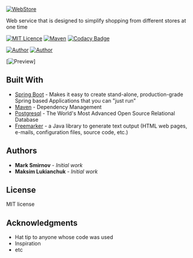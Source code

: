[![WebStore](http://www.imageup.ru/img158/3216191/web-store4x.png)](htpps://mark-and-max.store)

Web service that is designed to simplify shopping from different stores at one time

[![MIT Licence](https://img.shields.io/badge/license-MIT-blue.svg)](https://github.com/MaximLukianchuk/WebStore/blob/master/LICENSE)
[![Maven](https://img.shields.io/badge/maven-v4.0.0-blue.svg)](https://maven.apache.org/)
[![Codacy Badge](https://api.codacy.com/project/badge/Grade/f7475736b9d74699b7e1239a4bf13791)](https://www.codacy.com/app/MaximLukianchuk/WebStore?utm_source=github.com&amp;utm_medium=referral&amp;utm_content=MaximLukianchuk/WebStore&amp;utm_campaign=Badge_Grade)

[![Author](https://img.shields.io/badge/author-MarkSmirnov13-lightgrey.svg)](https://github.com/MarkSmirnov13)
[![Author](https://img.shields.io/badge/author-MaximLukianchuk-lightgrey.svg)](https://github.com/MaximLukianchuk)

[![Preview](https://github.com/MaximLukianchuk/WebStore/blob/master/webStorePreviw.gif)]

## Built With
*   [Spring Boot](https://spring.io/projects/spring-boot) - Makes it easy to create stand-alone, production-grade Spring based Applications that you can "just run"
*   [Maven](https://maven.apache.org/) - Dependency Management
*   [Postgresql](https://www.postgresql.org/) - The World's Most Advanced Open Source Relational Database
*   [Freemarker](https://freemarker.apache.org/) - a Java library to generate text output (HTML web pages, e-mails, configuration files, source code, etc.)

## Authors
* **Mark Smirnov** - *Initial work*
* **Maksim Lukianchuk** - *Initial work*


## License
MIT license

## Acknowledgments
*   Hat tip to anyone whose code was used
*   Inspiration
*   etc
